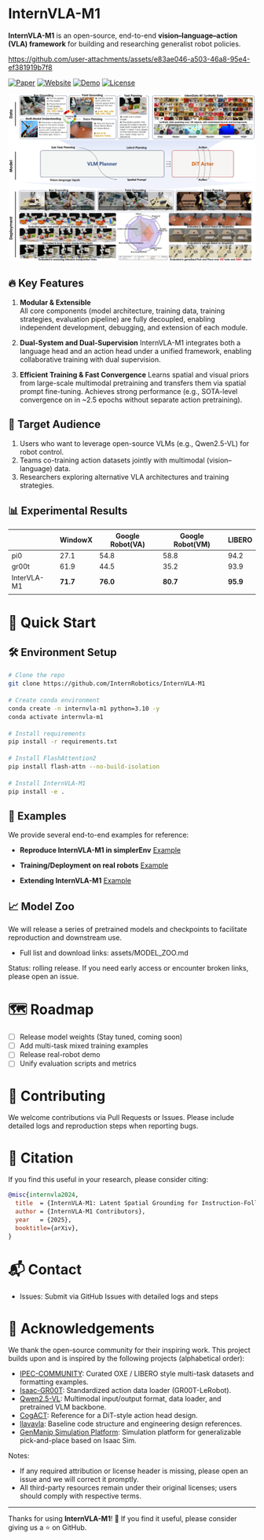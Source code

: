 # InternVLA-M1

**InternVLA-M1** is an open-source, end-to-end **vision–language–action (VLA) framework** for building and researching generalist robot policies.

https://github.com/user-attachments/assets/e83ae046-a503-46a8-95e4-ef381919b7f8

[![Paper](https://img.shields.io/badge/Paper-arXiv-red.svg)](https://github.com/InternRobotics/InternVLA-M1/blob/InternVLA-M1/assets/InternVLA_M1.pdf) [![Website](https://img.shields.io/badge/Website-GitHub%20Pages-blue.svg)](https://internrobotics.github.io/internvla-m1.github.io) [![Demo](https://img.shields.io/badge/Demo-YouTube-red.svg)](https://youtu.be/n129VDqJCk4) [![License](https://img.shields.io/badge/License-MIT-green.svg)](LICENSE)

![](assets/teaser.png)

## 🔥 Key Features

1. **Modular & Extensible**  
   All core components (model architecture, training data, training strategies, evaluation pipeline) are fully decoupled, enabling independent development, debugging, and extension of each module.


2. **Dual-System and Dual-Supervision**
   InternVLA-M1 integrates both a language head and an action head under a unified framework, enabling collaborative training with dual supervision. 

3. **Efficient Training & Fast Convergence**
   Learns spatial and visual priors from large-scale multimodal pretraining and transfers them via spatial prompt fine-tuning. Achieves strong performance (e.g., SOTA-level convergence on  in \~2.5 epochs without separate action pretraining). 

## 🎯 Target Audience

1. Users who want to leverage open-source VLMs (e.g., Qwen2.5-VL) for robot control.
2. Teams co-training action datasets jointly with multimodal (vision–language) data.
3. Researchers exploring alternative VLA architectures and training strategies.

## 📊 Experimental Results
|             | WindowX | Google Robot(VA) | Google Robot(VM) | LIBERO |
|-------------|---------|------------------|------------------|--------|
| pi0         | 27.1    | 54.8             | 58.8             | 94.2   |
| gr00t       | 61.9    | 44.5             | 35.2             | 93.9   |
| InterVLA-M1 |**71.7** |**76.0**          |**80.7**          |**95.9**|
|             |         |                  |                  |        |






# 🚀 Quick Start

## 🛠 Environment Setup

```bash
# Clone the repo
git clone https://github.com/InternRobotics/InternVLA-M1

# Create conda environment
conda create -n internvla-m1 python=3.10 -y
conda activate internvla-m1

# Install requirements
pip install -r requirements.txt

# Install FlashAttention2
pip install flash-attn --no-build-isolation

# Install InternVLA-M1
pip install -e .
```

## 📘 Examples

We provide several end-to-end examples for reference:

* **Reproduce InternVLA-M1 in simplerEnv**
  [Example](/examples/simplerEnv/setup.md)

* **Training/Deployment on real robots**
  [Example](/examples/real_robot/setup.md)

* **Extending InternVLA-M1**
  [Example](examples/extending_m1/README.md)

## 📈 Model Zoo
We will release a series of pretrained models and checkpoints to facilitate reproduction and downstream use.

- Full list and download links: assets/MODEL_ZOO.md

Status: rolling release. If you need early access or encounter broken links, please open an issue.

# 🗺️ Roadmap

* [ ] Release model weights (Stay tuned, coming soon)
* [ ] Add multi-task mixed training examples
* [ ] Release real-robot demo
* [ ] Unify evaluation scripts and metrics

# 🤝 Contributing

We welcome contributions via Pull Requests or Issues.
Please include detailed logs and reproduction steps when reporting bugs.

# 📜 Citation

If you find this useful in your research, please consider citing:

```bibtex
@misc{internvla2024,
  title  = {InternVLA-M1: Latent Spatial Grounding for Instruction-Following Robotic Manipulation},
  author = {InternVLA-M1 Contributors},
  year   = {2025},
  booktitle={arXiv},
}
```

# 📬 Contact

* Issues: Submit via GitHub Issues with detailed logs and steps

# 🙏 Acknowledgements

We thank the open-source community for their inspiring work. This project builds upon and is inspired by the following projects (alphabetical order):
- [IPEC-COMMUNITY](https://huggingface.co/IPEC-COMMUNITY): Curated OXE / LIBERO style multi-task datasets and formatting examples.
- [Isaac-GR00T](https://github.com/NVIDIA/Isaac-GR00T): Standardized action data loader (GR00T-LeRobot).
- [Qwen2.5-VL](https://github.com/QwenLM/Qwen2.5-VL/blob/main/qwen-vl-finetune/README.md): Multimodal input/output format, data loader, and pretrained VLM backbone.
- [CogACT](https://github.com/microsoft/CogACT/tree/main/action_model): Reference for a DiT-style action head design.
- [llavavla](https://github.com/JinhuiYE/llavavla): Baseline code structure and engineering design references.
- [GenManip Simulation Platform](https://github.com/InternRobotics/GenManip): Simulation platform for generalizable pick-and-place based on Isaac Sim.


Notes:
- If any required attribution or license header is missing, please open an issue and we will correct it promptly.
- All third-party resources remain under their original licenses; users should comply with respective terms.


---

Thanks for using **InternVLA-M1**! 🌟
If you find it useful, please consider giving us a ⭐ on GitHub.
